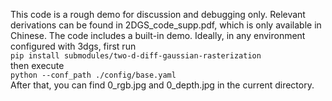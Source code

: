 This code is a rough demo for discussion and debugging only. Relevant derivations can be found in 2DGS_code_supp.pdf, which is only available in Chinese. The code includes a built-in demo. 
Ideally, in any environment configured with 3dgs, first run <br>
```pip install submodules/two-d-diff-gaussian-rasterization```<br>
then execute <br>
```python --conf_path ./config/base.yaml```<br>
After that, you can find 0_rgb.jpg and 0_depth.jpg in the current directory.



